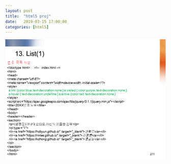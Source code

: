 ```yaml
---
layout: post
title:  "html5 proj"
date:   2019-03-15 17:00:00 
categories: [html5]
---
```


![Screen html5_proj01](https://raw.githubusercontent.com/javaroadmap/javaroadmap.github.io/master/static/img/_posts/homework/html5_proj01.png "Screen html5_proj01")

